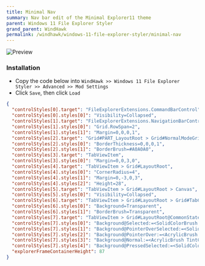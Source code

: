 ```yaml
---
title: Minimal Nav
summary: Nav bar edit of the Minimal Explorer11 theme
parent: Windows 11 File Explorer Styler
grand_parent: WindHawk
permalink: /windhawk/windows-11-file-explorer-styler/minimal-nav
---
```


![Preview][Preview]

### Installation

- Copy the code below into `WindHawk >> Windows 11 File Explorer Styler >> Advanced >> Mod Settings`
- Click `Save`, then click `Load`

```json
{
  "controlStyles[0].target": "FileExplorerExtensions.CommandBarControl",
  "controlStyles[0].styles[0]": "Visibility=Collapsed",
  "controlStyles[1].target": "FileExplorerExtensions.NavigationBarControl",
  "controlStyles[1].styles[0]": "Grid.RowSpan=2",
  "controlStyles[1].styles[1]": "Margin=0,0,0,1",
  "controlStyles[2].target": "Grid#PART_LayoutRoot > Grid#NormalModeGrid",
  "controlStyles[2].styles[0]": "BorderThickness=0,0,0,1",
  "controlStyles[2].styles[1]": "BorderBrush=#A0A0A0",
  "controlStyles[3].target": "TabViewItem",
  "controlStyles[3].styles[0]": "Margin=0,0,3,0",
  "controlStyles[4].target": "TabViewItem > Grid#LayoutRoot",
  "controlStyles[4].styles[0]": "CornerRadius=4",
  "controlStyles[4].styles[1]": "Margin=0,-3,0,3",
  "controlStyles[4].styles[2]": "Height=28",
  "controlStyles[5].target": "TabViewItem > Grid#LayoutRoot > Canvas",
  "controlStyles[5].styles[0]": "Visibility=Collapsed",
  "controlStyles[6].target": "TabViewItem > Grid#LayoutRoot > Grid#TabContainer",
  "controlStyles[6].styles[0]": "Background=Transparent",
  "controlStyles[6].styles[1]": "BorderBrush=Transparent",
  "controlStyles[7].target": "TabViewItem > Grid#LayoutRoot@CommonStates",
  "controlStyles[7].styles[0]": "Background@Selected:=<SolidColorBrush Color=\"#808080\" Opacity=\"0.35\"/>",
  "controlStyles[7].styles[1]": "Background@PointerOverSelected:=<SolidColorBrush Color=\"#808080\" Opacity=\"0.35\"/>",
  "controlStyles[7].styles[2]": "Background@PointerOver:=<AcrylicBrush TintColor=\"Transparent\" Opacity=\"0.5\"/>",
  "controlStyles[7].styles[3]": "Background@Normal:=<AcrylicBrush TintColor=\"Transparent\" Opacity=\"0.05\"/>",
  "controlStyles[7].styles[4]": "Background@PressedSelected:=<SolidColorBrush Color=\"#808080\" Opacity=\"0.35\"/>",
  "explorerFrameContainerHeight": 87
}
```

<!-- ///////////////////////////////////////////////////////////////////////////////////////////////////////////////////////////////////////////////////// -->

[Preview]: https://gitlab.com/the-back-room/windhawk/-/raw/main/Windows-11-File-Explorer-Styler/minimal-tabbed/Extras/Preview.png

<!-- ///////////////////////////////////////////////////////////////////////////////////////////////////////////////////////////////////////////////////// -->
